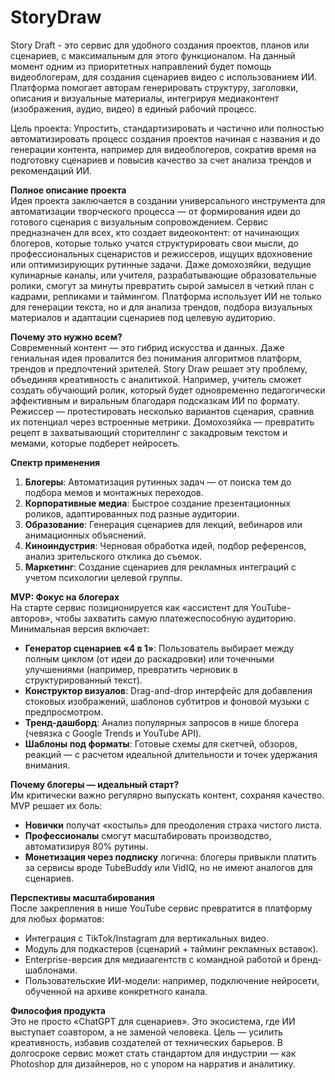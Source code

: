 # StoryDraw
Story Draft - это сервис для удобного создания проектов, планов или сценариев, с максимальным для этого функционалом. На данный момент одним из приоритетных направлений будет помощь видеоблогерам, для создания сценариев видео с использованием ИИ. Платформа помогает авторам генерировать структуру, заголовки, описания и визуальные материалы, интегрируя медиаконтент (изображения, аудио, видео) в единый рабочий процесс.

Цель проекта: Упростить, стандартизировать и частично или полностью автоматизировать процесс создания проектов начиная с названия и до генерации контента, например для видеоблогеров, сократив время на подготовку сценариев и повысив качество за счет анализа трендов и рекомендаций ИИ.

**Полное описание проекта**  
Идея проекта заключается в создании универсального инструмента для автоматизации творческого процесса — от формирования идеи до готового сценария с визуальным сопровождением. Сервис предназначен для всех, кто создает видеоконтент: от начинающих блогеров, которые только учатся структурировать свои мысли, до профессиональных сценаристов и режиссеров, ищущих вдохновение или оптимизирующих рутинные задачи. Даже домохозяйки, ведущие кулинарные каналы, или учителя, разрабатывающие образовательные ролики, смогут за минуты превратить сырой замысел в четкий план с кадрами, репликами и таймингом. Платформа использует ИИ не только для генерации текста, но и для анализа трендов, подбора визуальных материалов и адаптации сценариев под целевую аудиторию.  

**Почему это нужно всем?**  
Современный контент — это гибрид искусства и данных. Даже гениальная идея провалится без понимания алгоритмов платформ, трендов и предпочтений зрителей. Story Draw решает эту проблему, объединяя креативность с аналитикой. Например, учитель сможет создать обучающий ролик, который будет одновременно педагогически эффективным и виральным благодаря подсказкам ИИ по формату. Режиссер — протестировать несколько вариантов сценария, сравнив их потенциал через встроенные метрики. Домохозяйка — превратить рецепт в захватывающий сторителлинг с закадровым текстом и мемами, которые подберет нейросеть.  

**Спектр применения**  
1. **Блогеры**: Автоматизация рутинных задач — от поиска тем до подбора мемов и монтажных переходов.  
2. **Корпоративные медиа**: Быстрое создание презентационных роликов, адаптированных под разные аудитории.  
3. **Образование**: Генерация сценариев для лекций, вебинаров или анимационных объяснений.  
4. **Киноиндустрия**: Черновая обработка идей, подбор референсов, анализ зрительского отклика до съемок.  
5. **Маркетинг**: Создание сценариев для рекламных интеграций с учетом психологии целевой группы.  

**MVP: Фокус на блогерах**  
На старте сервис позиционируется как «ассистент для YouTube-авторов», чтобы захватить самую платежеспособную аудиторию. Минимальная версия включает:  
- **Генератор сценариев «4 в 1»**: Пользователь выбирает между полным циклом (от идеи до раскадровки) или точечными улучшениями (например, превратить черновик в структурированный текст).  
- **Конструктор визуалов**: Drag-and-drop интерфейс для добавления стоковых изображений, шаблонов субтитров и фоновой музыки с предпросмотром.  
- **Тренд-дашборд**: Анализ популярных запросов в нише блогера (чевязка с Google Trends и YouTube API).  
- **Шаблоны под форматы**: Готовые схемы для скетчей, обзоров, реакций — с расчетом идеальной длительности и точек удержания внимания.  

**Почему блогеры — идеальный старт?**  
Им критически важно регулярно выпускать контент, сохраняя качество. MVP решает их боль:  
- **Новички** получат «костыль» для преодоления страха чистого листа.  
- **Профессионалы** смогут масштабировать производство, автоматизируя 80% рутины.  
- **Монетизация через подписку** логична: блогеры привыкли платить за сервисы вроде TubeBuddy или VidIQ, но не имеют аналогов для сценариев.  

**Перспективы масштабирования**  
После закрепления в нише YouTube сервис превратится в платформу для любых форматов:  
- Интеграция с TikTok/Instagram для вертикальных видео.  
- Модуль для подкастеров (сценарий + тайминг рекламных вставок).  
- Enterprise-версия для медиаагентств с командной работой и бренд-шаблонами.  
- Пользовательские ИИ-модели: например, подключение нейросети, обученной на архиве конкретного канала.  

**Философия продукта**  
Это не просто «ChatGPT для сценариев». Это экосистема, где ИИ выступает соавтором, а не заменой человека. Цель — усилить креативность, избавив создателей от технических барьеров. В долгосроке сервис может стать стандартом для индустрии — как Photoshop для дизайнеров, но с упором на нарратив и аналитику.  












